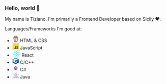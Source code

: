 ### Hello, world 👋

My name is Tiziano. I'm primarily a Frontend Developer based on Sicily ❤️. 

Languages/Frameworks I'm good at:
  - <img src="./img/html.png" width=20px height=20px>   HTML & CSS
  - <img src="./img/js.png" width=20px height=20px>    JavaScript 
  - <img src="./img/react.png" width=25px height=20px>   React
  - <img src="./img/c.png" width=20px height=20px>   C/C++
  - <img src="./img/csharp.png" width=20px height=20px>   C# 
  - <img src="./img/java.png" width=20px height=20px>   Java
<!--
**Tirzo01/Tirzo01** is a ✨ _special_ ✨ repository because its `README.md` (this file) appears on your GitHub profile.

Here are some ideas to get you started:

- 🔭 I’m currently working on ...
- 🌱 I’m currently learning ...
- 👯 I’m looking to collaborate on ...
- 🤔 I’m looking for help with ...
- 💬 Ask me about ...
- 📫 How to reach me: ...
- 😄 Pronouns: ...
- ⚡ Fun fact: ...
-->
